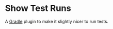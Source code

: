 # Show Test Runs #

A [Gradle] plugin to make it slightly nicer to run tests.

[Gradle]: https://gradle.org/
